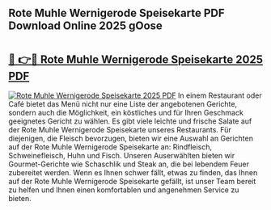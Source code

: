 ## Rote Muhle Wernigerode Speisekarte PDF Download Online 2025 gOose

# <h2><a href="http://gc7wdv.nevu.top/?p=Rote+Muhle+Wernigerode+Speisekarte">🔗 👉🔴 Rote Muhle Wernigerode Speisekarte 2025 PDF</a></h2>

[![Rote Muhle Wernigerode Speisekarte 2025 PDF](https://i.imgur.com/dBaPXMq.png)](http://gc7wdv.nevu.top/?p=Rote+Muhle+Wernigerode+Speisekarte)
In einem Restaurant oder Café bietet das Menü nicht nur eine Liste der angebotenen Gerichte, sondern auch die Möglichkeit, ein köstliches und für Ihren Geschmack geeignetes Gericht zu wählen. Es gibt viele leichte und frische Salate auf der Rote Muhle Wernigerode Speisekarte unseres Restaurants. Für diejenigen, die Fleisch bevorzugen, bieten wir eine Auswahl an Gerichten auf der Rote Muhle Wernigerode Speisekarte an: Rindfleisch, Schweinefleisch, Huhn und Fisch. Unseren Auserwählten bieten wir Gourmet-Gerichte wie Schaschlik und Steak an, die bei lebendem Feuer zubereitet werden. Wenn es Ihnen schwer fällt, etwas zu finden, das Ihnen auf der Rote Muhle Wernigerode Speisekarte gefällt, ist unser Team bereit zu helfen und Ihnen einen komfortablen und angenehmen Service zu bieten.
